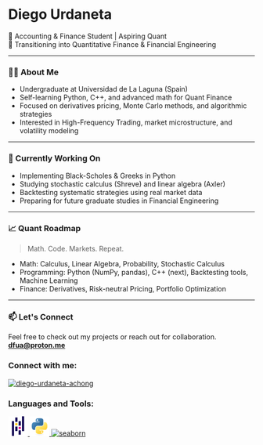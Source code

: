 # Diego Urdaneta

📍 Accounting & Finance Student | Aspiring Quant  
🎯 Transitioning into Quantitative Finance & Financial Engineering

---

### 👨‍💻 About Me
- Undergraduate at Universidad de La Laguna (Spain)  
- Self-learning Python, C++, and advanced math for Quant Finance  
- Focused on derivatives pricing, Monte Carlo methods, and algorithmic strategies  
- Interested in High-Frequency Trading, market microstructure, and volatility modeling

---

### 🔧 Currently Working On
- Implementing Black-Scholes & Greeks in Python  
- Studying stochastic calculus (Shreve) and linear algebra (Axler)  
- Backtesting systematic strategies using real market data  
- Preparing for future graduate studies in Financial Engineering

---

### 📈 Quant Roadmap
> Math. Code. Markets. Repeat.

- Math: Calculus, Linear Algebra, Probability, Stochastic Calculus  
- Programming: Python (NumPy, pandas), C++ (next), Backtesting tools, Machine Learning  
- Finance: Derivatives, Risk-neutral Pricing, Portfolio Optimization

---

### 📫 Let's Connect
Feel free to check out my projects or reach out for collaboration.
**dfua@proton.me**

<h3 align="left">Connect with me:</h3>
<p align="left">
<a href="https://linkedin.com/in/diego-urdaneta-achong" target="blank"><img align="center" src="https://raw.githubusercontent.com/rahuldkjain/github-profile-readme-generator/master/src/images/icons/Social/linked-in-alt.svg" alt="diego-urdaneta-achong" height="30" width="40" /></a>
</p>

<h3 align="left">Languages and Tools:</h3>
<p align="left"> <a href="https://pandas.pydata.org/" target="_blank" rel="noreferrer"> <img src="https://raw.githubusercontent.com/devicons/devicon/2ae2a900d2f041da66e950e4d48052658d850630/icons/pandas/pandas-original.svg" alt="pandas" width="40" height="40"/> </a> <a href="https://www.python.org" target="_blank" rel="noreferrer"> <img src="https://raw.githubusercontent.com/devicons/devicon/master/icons/python/python-original.svg" alt="python" width="40" height="40"/> </a> <a href="https://seaborn.pydata.org/" target="_blank" rel="noreferrer"> <img src="https://seaborn.pydata.org/_images/logo-mark-lightbg.svg" alt="seaborn" width="40" height="40"/> </a> </p>
